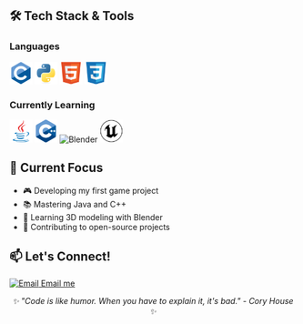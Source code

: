 ## 🛠️ Tech Stack & Tools

### Languages
<p align="left">
  <img src="https://raw.githubusercontent.com/devicons/devicon/master/icons/c/c-original.svg" alt="C" title="C" width="40" height="40"/>
  <img src="https://raw.githubusercontent.com/devicons/devicon/master/icons/python/python-original.svg" alt="Python" title="Python" width="40" height="40"/>
  <img src="https://raw.githubusercontent.com/devicons/devicon/master/icons/html5/html5-original.svg" alt="HTML5" title="HTML5" width="40" height="40"/>
  <img src="https://raw.githubusercontent.com/devicons/devicon/master/icons/css3/css3-original.svg" alt="CSS3" title="CSS3" width="40" height="40"/>
</p>

### Currently Learning
<p align="left">
  <img src="https://raw.githubusercontent.com/devicons/devicon/master/icons/java/java-original.svg" alt="Java" title="Java" width="40" height="40"/>
  <img src="https://raw.githubusercontent.com/devicons/devicon/master/icons/cplusplus/cplusplus-original.svg" alt="C++" title="C++" width="40" height="40"/>
  <img src="https://download.blender.org/branding/community/blender_community_badge_white.svg" alt="Blender" title="Blender" width="40" height="40"/>
  <img src="https://raw.githubusercontent.com/devicons/devicon/master/icons/unrealengine/unrealengine-original.svg" alt="Unreal Engine" title="Unreal Engine" width="40" height="40"/>
</p>

## 🌱 Current Focus

- 🎮 Developing my first game project
- 📚 Mastering Java and C++
- 🎨 Learning 3D modeling with Blender
- 🤝 Contributing to open-source projects


## 📫 Let's Connect!

<p align="left">
  <a href="mailto:kushaalkankane12345@gmail.com" display = "inline-flex" align-items="center">
   <img src="https://img.icons8.com/fluency/48/email.png" alt="Email" width="40" height="40"/> Email me 
  </a>

</p>

<p align="center">
  <em>✨ "Code is like humor. When you have to explain it, it's bad." - Cory House ✨</em>
</p>
